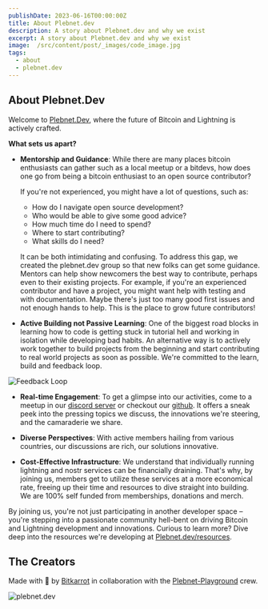 ```yaml
---
publishDate: 2023-06-16T00:00:00Z
title: About Plebnet.dev
description: A story about Plebnet.dev and why we exist
excerpt: A story about Plebnet.dev and why we exist
image:  /src/content/post/_images/code_image.jpg
tags:
  - about
  - plebnet.dev
---
```


## **About Plebnet.Dev**

Welcome to [Plebnet.Dev](https://plebnet.dev), where the future of Bitcoin and Lightning is actively crafted. 

**What sets us apart?**

- **Mentorship and Guidance**: While there are many places bitcoin enthusiasts can gather such as a local meetup or a bitdevs, how does one go from being a bitcoin enthusiast to an open source contributor?

  If you're not experienced, you might have a lot of questions, such as:
  
  - How do I navigate open source development? 
  - Who would be able to give some good advice?
  - How much time do I need to spend? 
  - Where to start contributing? 
  - What skills do I need?

  It can be both intimidating and confusing. To address this gap, we created the plebnet.dev group so that new folks can get some guidance. Mentors can help show newcomers the best way to contribute, perhaps even to their existing projects. For example, if you're an experienced contributor and have a project, you might want help with testing and with documentation. Maybe there's just too many good first issues and not enough hands to help. This is the place to grow future contributors!

- **Active Building not Passive Learning**: One of the biggest road blocks in learning how to code is getting stuck in tutorial hell and working in isolation while developing bad habits. An alternative way is to actively work together to build projects from the beginning and start contributing to real world projects as soon as possible. We're committed to the learn, build and feedback loop. 

![Feedback Loop](/images/prfeedback.png "Feedback Loop")

- **Real-time Engagement**: To get a glimpse into our activities, come to a meetup in our [discord server](https://plebnet.dev/discord) or checkout our [github](https://github.com/plebnet-dev/meeting-notes/). It offers a sneak peek into the pressing topics we discuss, the innovations we're steering, and the camaraderie we share.

- **Diverse Perspectives**: With active members hailing from various countries, our discussions are rich, our solutions innovative.

- **Cost-Effective Infrastructure**: We understand that individually running lightning and nostr services can be financially draining. That's why, by joining us, members get to utilize these services at a more economical rate, freeing up their time and resources to dive straight into building. We are 100% self funded from memberships, donations and merch.


By joining us, you're not just participating in another developer space – you're stepping into a passionate community hell-bent on driving Bitcoin and Lightning development and innovations. Curious to learn more? Dive deep into the resources we're developing at [Plebnet.dev/resources](/resources).

## The Creators

Made with 🧡 by [Bitkarrot](https://github.com/bitkarrot/) in collaboration with the [Plebnet-Playground](https://github.com/PLEBNET-PLAYGROUND/) crew.

![plebnet.dev](/images/logodark.png "plebnet-dev")
